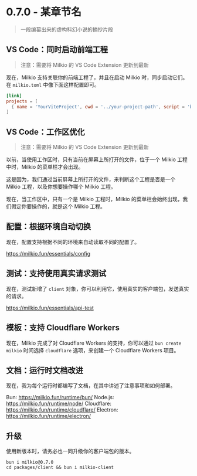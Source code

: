 # 0.7.0 - 某章节名

> 一段编纂出来的虚构科幻小说的摘抄片段

## VS Code：同时启动前端工程

> 注意：需要将 Milkio 的 VS Code Extension 更新到最新

现在，Milkio 支持关联你的前端工程了，并且在启动 Milkio 时，同步启动它们。在 `milkio.toml` 中像下面这样配置即可。

```toml
[link]
projects = [
  { name = 'YourViteProject', cwd = '../your-project-path', script = 'bun run dev' },
]
```

## VS Code：工作区优化

> 注意：需要将 Milkio 的 VS Code Extension 更新到最新

以前，当使用工作区时，只有当前在屏幕上所打开的文件，位于一个 Milkio 工程中时，Milkio 的菜单栏才会出现。

这是因为，我们通过当前屏幕上所打开的文件，来判断这个工程是否是一个 Milkio 工程，以及你想要操作哪个 Milkio 工程。

现在，当工作区中，只有一个是 Milkio 工程时，Milkio 的菜单栏会始终出现，我们假定你要操作的，就是这个 Milkio 工程。

## 配置：根据环境自动切换

现在，配置支持根据不同的环境来自动读取不同的配置了。

https://milkio.fun/essentials/config

## 测试：支持使用真实请求测试

现在，测试新增了 `client` 对象，你可以利用它，使用真实的客户端包，发送真实的请求。

https://milkio.fun/essentials/api-test

## 模板：支持 Cloudflare Workers

现在，Milkio 完成了对 Cloudflare Workers 的支持，你可以通过 `bun create milkio` 时间选择 `cloudflare` 选项，来创建一个 Cloudflare Workers 项目。

## 文档：运行时文档改进

现在，我为每个运行时都编写了文档，在其中讲述了注意事项和如何部署。

Bun: https://milkio.fun/runtime/bun/
Node.js: https://milkio.fun/runtime/node/
Cloudflare: https://milkio.fun/runtime/cloudflare/
Electron: https://milkio.fun/runtime/electron/

## 升级

使用新版本时，请务必也一同升级你的客户端包的版本。

```
bun i milkio@0.7.0
cd packages/client && bun i milkio-client
```